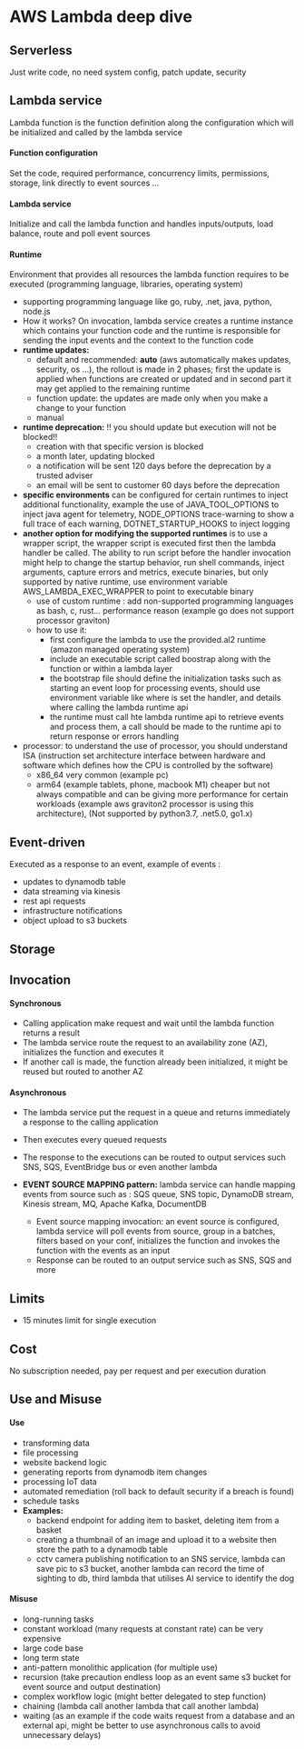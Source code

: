 # AWS Lambda deep dive

## Serverless

Just write code, no need system config, patch update, security

## Lambda service

Lambda function is the function definition along the configuration which will be initialized and called by the lambda
service

#### Function configuration

Set the code, required performance, concurrency limits, permissions, storage, link directly to event sources ...

#### Lambda service

Initialize and call the lambda function and handles inputs/outputs, load balance, route and poll event sources

#### Runtime

Environment that provides all resources the lambda function requires to be executed (programming language, libraries,
operating system)

- supporting programming language like go, ruby, .net, java, python, node.js
- How it works? On invocation, lambda service creates a runtime instance which contains your function code and the
  runtime is responsible for sending the input events and the context to the function code
- **runtime updates:**
    - default and recommended: **auto** (aws automatically makes updates, security, os ...), the rollout is made in 2
      phases; first the update is applied when functions are created or updated and in second part it may get applied to
      the remaining runtime
    - function update: the updates are made only when you make a change to your function
    - manual
- **runtime deprecation:** !! you should update but execution will not be blocked!!
    - creation with that specific version is blocked
    - a month later, updating blocked
    - a notification will be sent 120 days before the deprecation by a trusted adviser
    - an email will be sent to customer 60 days before the deprecation
- **specific environments** can be configured for certain runtimes to inject additional functionality, example the use
  of JAVA_TOOL_OPTIONS to inject java agent for telemetry, NODE_OPTIONS trace-warning to show a full trace of each
  warning, DOTNET_STARTUP_HOOKS to inject logging
- **another option for modifying the supported runtimes** is to use a wrapper script, the wrapper script is executed
  first then the lambda handler be called. The ability to run script before the handler invocation might help to change
  the startup behavior, run shell commands, inject arguments, capture errors and metrics, execute binaries, but only
  supported by native runtime, use environment variable AWS_LAMBDA_EXEC_WRAPPER to point to executable binary
    - use of custom runtime : add non-supported programming languages as bash, c, rust... performance reason (example go
      does not support processor graviton)
    - how to use it:
        - first configure the lambda to use the provided.al2 runtime (amazon managed operating system)
        - include an executable script called boostrap along with the function or within a lambda layer
        - the bootstrap file should define the initialization tasks such as starting an event loop for processing
          events, should use environment variable like where is set the handler, and details where calling the lambda
          runtime api
        - the runtime must call hte lambda runtime api to retrieve events and process them, a call should be made to the
          runtime api to return
          response or errors handling
- processor: to understand the use of processor, you should understand ISA (instruction set architecture interface
  between hardware and software which defines how the CPU is controlled by the software)
    - x86_64 very common (example pc)
    - arm64 (example tablets, phone, macbook M1) cheaper but not always compatible and can be giving more performance
      for certain workloads (example aws graviton2 processor is using this architecture), (Not supported by python3.7,
      .net5.0, go1.x)

## Event-driven

Executed as a response to an event, example of events :

* updates to dynamodb table
* data streaming via kinesis
* rest api requests
* infrastructure notifications
* object upload to s3 buckets

## Storage

## Invocation

#### Synchronous

- Calling application make request and wait until the lambda function returns a result
- The lambda service route the request to an availability zone (AZ), initializes the function and executes it
- If another call is made, the function already been initialized, it might be reused but routed to another AZ

#### Asynchronous

- The lambda service put the request in a queue and returns immediately a response to the calling application
- Then executes every queued requests
- The response to the executions can be routed to output services such SNS, SQS, EventBridge bus or even another lambda

- **EVENT SOURCE MAPPING pattern:** lambda service can handle mapping events from source such as : SQS queue, SNS topic,
  DynamoDB stream, Kinesis stream, MQ, Apache Kafka, DocumentDB
    - Event source mapping invocation: an event source is configured, lambda service will poll events from source, group
      in
      a batches, filters based on your conf, initializes the function and invokes the function with the events as an
      input
    - Response can be routed to an output service such as SNS, SQS and more

## Limits

- 15 minutes limit for single execution

## Cost

No subscription needed, pay per request and per execution duration

## Use and Misuse

#### Use

- transforming data
- file processing
- website backend logic
- generating reports from dynamodb item changes
- processing IoT data
- automated remediation (roll back to default security if a breach is found)
- schedule tasks
- **Examples:**
    - backend endpoint for adding item to basket, deleting item from a basket
    - creating a thumbnail of an image and upload it to a website then store the path to a dynamodb table
    - cctv camera publishing notification to an SNS service, lambda can save pic to s3 bucket, another lambda can record
      the time of sighting to db, third lambda that utilises AI service to identify the dog

#### Misuse

- long-running tasks
- constant workload (many requests at constant rate) can be very expensive
- large code base
- long term state
- anti-pattern monolithic application (for multiple use)
- recursion (take precaution endless loop as an event same s3 bucket for event source and output destination)
- complex workflow logic (might better delegated to step function)
- chaining (lambda call another lambda that call another lambda)
- waiting (as an example if the code waits request from a database and an external api, might be better to use
  asynchronous calls to avoid unnecessary delays)
